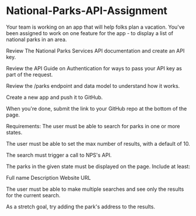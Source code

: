 # National-Parks-API-Assignment

Your team is working on an app that will help folks plan a vacation. You've been assigned to work on one feature for the app - to display a list of national parks in an area.

Review The National Parks Services API documentation and create an API key.

Review the API Guide on Authentication for ways to pass your API key as part of the request.

Review the /parks endpoint and data model to understand how it works.

Create a new app and push it to GitHub.

When you're done, submit the link to your GitHub repo at the bottom of the page.


Requirements:
The user must be able to search for parks in one or more states.

The user must be able to set the max number of results, with a default of 10.

The search must trigger a call to NPS's API.

The parks in the given state must be displayed on the page. Include at least:

Full name
Description
Website URL

The user must be able to make multiple searches and see only the results for the current search.

As a stretch goal, try adding the park's address to the results.
